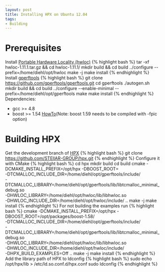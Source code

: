 ```yaml
---
layout: post
title: Installing HPX on Ubuntu 12.04
tags:
- Building
---
```

Prerequisites
=====
Install <a href="http://www.open-mpi.de/software/hwloc/v1.11/">Portable Hardware Locality (hwloc)</a>
{% highlight bash %}
tar -xf hwloc-1.11.1.tar.gz && cd hwloc-1.11.1/
mkdir build && cd build
../configure --prefix=/home/diehl/opt/hwloc
make -j
make install
{% endhighlight %}
Install <a href="https://github.com/gperftools">gperftools</a>
{% highlight bash %}
git clone https://github.com/gperftools/gperftools.git
cd gperftools 
./autogen.sh
mkdir build && cd build
../configure --enable-minimal --prefix=/home/diehl/opt/gperftools
make
make install
{% endhighlight %}
Dependencies:
<ul>
<li> gcc >= 4.8 </li>
<li> boost >= 1.54 <a href="http://diehlpk.github.io/2015/06/22/compile-boost.html">HowTo</a>(Note: boost 1.59 needs to be compiled with -fpic option)</li>
</ul>

Building HPX
=====
Get the development branch of <a href="http://stellar.cct.lsu.edu/tag/hpx/">HPX</a>
{% highlight bash  %}
git clone https://github.com/STEllAR-GROUP/hpx.git
{% endhighlight %}
Configure it with CMake
{% highlight bash  %}
cd hpx
mkdir build
cd build
cmake -DCMAKE_INSTALL_PREFIX=/opt/hpx -DBOOST_ROOT=<path to boost> \
-DTCMALLOC_INCLUDE_DIR=/home/diehl/opt/gperftools/include/ \
-DTCMALLOC_LIBRARY=/home/diehl/opt/gperftools/lib/libtcmalloc_minimal_debug.so \
-DHWLOC_LIBRARY=/home/diehl/opt/hwloc/lib/libhwloc.so \
-DHWLOC_INCLUDE_DIR=/home/diehl/opt/hwloc/include/ ..
make -j 
make install
{% endhighlight %}
For not building the examples run 
{% highlight bash  %}
cmake -DCMAKE_INSTALL_PREFIX=/opt/hpx -DBOOST_ROOT=/opt/packages/boost-1.58/ \
-DTCMALLOC_INCLUDE_DIR=/home/diehl/opt/gperftools/include/ \
-DTCMALLOC_LIBRARY=/home/diehl/opt/gperftools/lib/libtcmalloc_minimal_debug.so \
-DHWLOC_LIBRARY=/home/diehl/opt/hwloc/lib/libhwloc.so \
-DHWLOC_INCLUDE_DIR=/home/diehl/opt/hwloc/include/ \
-DHPX_BUILD_EXAMPLES=Off ..
make -j 
make install
{% endhighlight %}
Add the library path of HPX to ldconfig
{% highlight bash  %}
sudo echo /opt/hpx/lib > /etc/ld.so.conf.d/hpx.conf
sudo ldconfig
{% endhighlight %}

